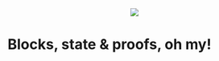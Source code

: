 <div style="text-align: center;">
    <img src="https://png.pngitem.com/pimgs/s/207-2073499_translate-platform-from-english-to-spanish-work-in.png">
</div>


# Blocks, state & proofs, oh my!

<!-- 

Look at ethereum block & state structure
https://ethereum.stackexchange.com/questions/268/ethereum-block-architecture
https://ethereum.org/en/developers/docs/data-structures-and-encoding/patricia-merkle-trie/


with small pieces of data the proofs for them could be orders of magnitude bigger - with Headjack storing them is not necessary as they can be derived from the original data blobs and the current state of the chain - a small core capable of producing the proofs for unlimited amounts of off-chain content

== there are 2 aspects when linking identity to a piece of data:

- merkle proof linking the data to a block
    - entities needs to keep either:
        - the full IPFS blobs and no merkle trees - can reconstruct a merkle proof for any piece of data at any time
        - or just the parts they care about + merkle proofs for each part to link them to a block
            - for multiple pieces of data can be optimized with merkle pollards and/or (sparse) multiproofs
    - if the state doesn't keep historical mapping of block numbers & identities to IPFS hashes:
        - there needs to be a merkle proof within the block
- merkle proofs linking identities to authorized services or keypairs at a specific block height



- Graph with the proofs for a URI



TODO cache the merkle root & IPFS CID from blocks in the state?


if the blockchain doesn't store the full history of authorizations & keys forever then state merkle proofs will have to be saved at some point

    - Recursive merkleization of checkpointed L1 blocks/stateRoots so that anything can be referenced even with just the tip of the chain
    - https://en.wikipedia.org/wiki/Hash_array_mapped_trie
    - verkle trees

    optimizing merkle proofs
    https://medium.com/@jgm.orinoco/understanding-merkle-pollards-1547fc7efaa
    https://medium.com/@jgm.orinoco/understanding-sparse-merkle-multiproofs-9b9f049e8f08


# Block structure

- Transactions (token transfers)
- Registration/updates of applications
    - Sources for ephemeral content generated on the application - IPFS, Ceramic, HTTPS, etc.
- Blobs of data from each separate application
    - Follow/unfollow events
    - Update/delete account info/handle
    - Merkle root of all new content generated by the application
- Root hash of the state (connections, applications & accounts)



# What is in a block

- account actions
    - token transfers
    - IDM-like:
        - create new accounts without a keypair
        - binding & updating keypairs (changes require signature from the previous key)
        - list of application authorizations & revocations for accounts that it controls (each of which is just an integer pair - `56 => 661`)
    - Application-like:
        - content blob Merkle root
        - content blob IPFS CID
        - list of follow/unfollow actions for accounts (integers pairs - `67 => 27`)
        - Application-related info updates
            - IPFS node (cluster) address updates
            - keypair updates


- IDM batches
    - list of application authorizations & revocations (integers pairs - `56 => 661`)
    - follow/unfollow events (integers pairs - `67 => 27`)
    - keypair binding & changes (changes require signature from the previous key)
    - IDM-related info updates
- Application batches
    - follow/unfollow events (integers pairs - `67 => 27`)
    - content Merkle root
    - content blob IPFS CID 
    - Application-related info updates
        - IPFS node (cluster) address updates
        - keypair updates
- State root - the Merkle root for the latest materialized state

In reality a single account may play [all 3 roles](identity.md) - normal user, IDM & Application, so end users may even authorize applications & post content themselves as long as they have a keypair & the funds to pay for their direct on-chain transactions. The distinction here is to help paint the picture.

# Materialized state

For Headjack the state throughout history is much more important when compared to financial applications because there will be much more queries to prove things in the past (again and again) compared to just the present. Also, because 


TODO: does the state actually need to contain the historical mapping? not necessarily as third-party services could be doing that, but forcing full nodes to do it properly in the state & maintaining consensus would simplify the architecture of the rest


TODO: need examples & specifics for how big URI proofs would be




An account has the following properties:
- `ID` (`integer`) - unique on the blockchain, autoincrement, starting from 1
- `sig` - cryptographic address & signature
    - can be null ONLY if an `acm_id` is present
- `acm_id` (`integer`) - ACM ID - which [ACM](acm.md) can grant access to [applications](applications.md)
    - can be null ONLY if a `sig` is present

Other less important fields:

- `block_created` (`integer`) - in which block was the account first created

 -->

